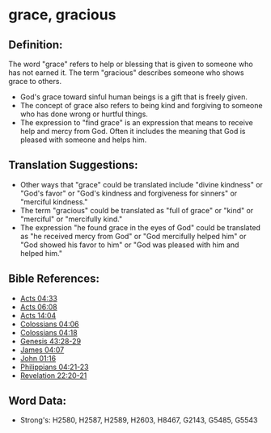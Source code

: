 # grace, gracious #

## Definition: ##

The word "grace" refers to help or blessing that is given to someone who has not earned it. The term "gracious" describes someone who shows grace to others.

* God's grace toward sinful human beings is a gift that is freely given.
* The concept of grace also refers to being kind and forgiving to someone who has done wrong or hurtful things.
* The expression to "find grace" is an expression that means to receive help and mercy from God. Often it includes the meaning that God is pleased with someone and helps him.

## Translation Suggestions: ##

* Other ways that "grace" could be translated include "divine kindness" or "God's favor" or "God's kindness and forgiveness for sinners" or "merciful kindness."
* The term "gracious" could be translated as "full of grace" or "kind" or "merciful" or "mercifully kind."
* The expression "he found grace in the eyes of God" could be translated as "he received mercy from God" or "God mercifully helped him" or "God showed his favor to him" or "God was pleased with him and helped him."

## Bible References: ##

* [Acts 04:33](rc://en/tn/help/act/04/33)
* [Acts 06:08](rc://en/tn/help/act/06/08)
* [Acts 14:04](rc://en/tn/help/act/14/04)
* [Colossians 04:06](rc://en/tn/help/col/04/06)
* [Colossians 04:18](rc://en/tn/help/col/04/18)
* [Genesis 43:28-29](rc://en/tn/help/gen/43/28)
* [James 04:07](rc://en/tn/help/jas/04/07)
* [John 01:16](rc://en/tn/help/jhn/01/16)
* [Philippians 04:21-23](rc://en/tn/help/php/04/21)
* [Revelation 22:20-21](rc://en/tn/help/rev/22/20)

## Word Data: ##

* Strong's: H2580, H2587, H2589, H2603, H8467, G2143, G5485, G5543
